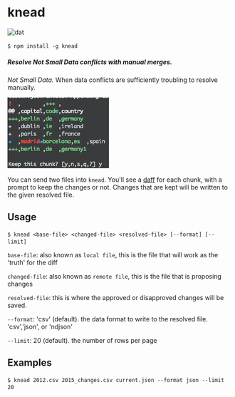 # knead

![dat](http://img.shields.io/badge/Development%20sponsored%20by-dat-green.svg?style=flat)

```
$ npm install -g knead
```

##### Resolve Not Small Data conflicts with manual merges.

*Not Small Data.*  When data conflicts are sufficiently troubling to resolve manually.

![diff](/images/diff.png)

You can send two files into `knead`. You'll see a [daff](https://github.com/paulfitz/daff) for each chunk, with a prompt to keep the changes or not. Changes that are kept will be written to the given resolved file.

## Usage

```
$ knead <base-file> <changed-file> <resolved-file> [--format] [--limit]
```

`base-file`: also known as `local file`, this is the file that will work as the 'truth' for the diff

`changed-file`: also known as `remote file`, this is the file that is proposing changes

`resolved-file`: this is where the approved or disapproved changes will be saved.

`--format`: 'csv' (default). the data format to write to the resolved file. 'csv','json', or 'ndjson'

`--limit`: 20 (default). the number of rows per page

## Examples

```
$ knead 2012.csv 2015_changes.csv current.json --format json --limit 20
```